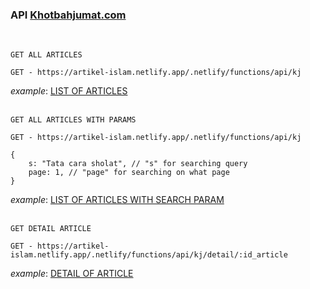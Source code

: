 ### API [Khotbahjumat.com](https://khotbahjumat.com/)
<br>

`GET ALL ARTICLES`
```
GET - https://artikel-islam.netlify.app/.netlify/functions/api/kj
```
_example_: [LIST OF ARTICLES](https://artikel-islam.netlify.app/.netlify/functions/api/kj)
<br>
<br>


`GET ALL ARTICLES WITH PARAMS`
```
GET - https://artikel-islam.netlify.app/.netlify/functions/api/kj
```
```
{
    s: "Tata cara sholat", // "s" for searching query
    page: 1, // "page" for searching on what page
}
```
_example_: [LIST OF ARTICLES WITH SEARCH PARAM](https://artikel-islam.netlify.app/.netlify/functions/api/kj?page=1&s=shalat)
<br>
<br>

`GET DETAIL ARTICLE`
```
GET - https://artikel-islam.netlify.app/.netlify/functions/api/kj/detail/:id_article
```
_example_: [DETAIL OF ARTICLE](https://artikel-islam.netlify.app/.netlify/functions/api/fir/detail/aHR0cHM6Ly9raG90YmFoanVtYXQuY29tLzU4OTAtdGFrdXQta2VwYWRhLWFsbGFoLWFkYWxhaC1rZWJ1dHVoYW4taGlkdXAtbWFudXNpYS5odG1s)

